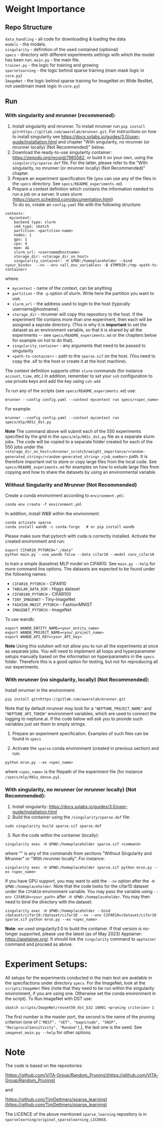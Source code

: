 # Weight Importance


## Repo Structure

`data_handling` - all code for downloading & loading the data  
`models` - the models.  
`singularity` - definition of the used contained (optional)  
`specs` - directory with different experiments settings with which the model has been run. 
`main.py` - the main file.  
`trainer.py` - the logic for training and growing    
`sparselearning` - the logic behind sparse training (main mask logic in `core.py`)  
`ImageNet` - the logic behind sparse training for ImageNet on Wide ResNet, not used(main mask logic in `core.py`)  

## Run


### With singularity and mrunner (recommened):

1. Install singularity and mrunner. To install mrunner run `pip install git+https://gitlab.com/awarelab/mrunner.git`. For instructions on how to install singularity see https://docs.sylabs.io/guides/3.0/user-guide/installation.html and chapter "With singularity, no mrunner (or mrunner locally) (Not Recommended)" below. 
2. Download the ready-to-use singularity container: https://zenodo.org/record/7965582, or build it on your own, using the `singularity/sparse.def` file. For the latter, please refer to the "With singularity, no mrunner (or mrunner locally) (Not Recommended)" chapter. 
3. Prepare an experiment specification file (you can use any of the files in the `specs` directory. See `specs/README_experiments.md`)     
4. Prepare a context definition which contains the information needed to run a job on a server. It uses slurm (https://slurm.schedmd.com/documentation.html)    
To do so, create an `config.yaml` file with the following structure:
```
contexts:
  mycontext:
    backend_type: slurm
    cmd_type: sbatch
    partition: <partition-name>
    nodes: 1
    gpu: 1
    cpu: 4
    mem: 4G
    slurm_url: <username@hostname>
    storage_dir: <storage_dir_on_host>
    singularity_container: -H $PWD:/homeplaceholder --bind <your_binds>  --nv --env <all_env_variables> -B $TMPDIR:/tmp <path-to-container>

```
where:
- `mycontext` - name of the context, can be anything   
- `partition` - the `-p` option of slurm. Write here the partition you want to use.   
- `slurm_url` - the address used to login to the host (typically username@hostname).  
- `storage_dir` - mrunner will copy this repository to the host. If the experiment file contains more than one experiment, then each will be assigned a seprate directory. (This is why it is **important** to set the dataset as an environment variable, so that it is shared by all the experiments -- see `specs/README_experiments.md` or the chapters below for example on hot to do that). 
- `singularity_container` - any arguments that need to be passed to singularity 
- `<path-to-container>` - path to the `sparse.sif` on the host. (You need to copy the .sif to the host or create it at the host machine).

The context definition supports other `slurm` commands (for instance `account`, `time`, etc.)
In addition, remember to set your `ssh` configuration to use private keys and add the key using `ssh-add` 

To run any of the scripts (see `specs/README_experiments.md`) use:

```
mrunner --config config.yaml --context mycontext run specs/<spec_name>
```

For example:

```
mrunner --config config.yaml --context mycontext run specs/mlp/001c_dst.py 
```

**Note** The command above will submit each of the 550 experiments specified by the grid in the `specs/mlp/001c_dst.py` file as a separate slurm jobs. The code will be copied to a separate folder created for each of the 550 jobs under the  `<storage_dir_on_host>/mrunner_scratch/weight_importance/<random-generated_string>/<random-generated_string>_<job_number>` path. It is therefore important not to store or copy large files from the local code. See `specs/README_experiments.md` for examples on how to exlude large files from copying and how to share the datasets by using an environmental variable. 

### Without Singularity and Mrunner (Not Recommended)

Create a conda environment according to `environment.yml`:
```
conda env create -f environment.yml
```
In addition, install W&B within the environment:
```
conda activate sparse
conda install wandb -c conda-forge   # or pip install wandb
```

Please make sure that pytorch with cuda is correctly installed. 
Activate the created  environment and run:
```
export CIFAR10_PYTORCH="./data"
python main.py --use_wandb false --data cifar10 --model conv_cifar10
```
to train a simple (baseline) MLP model on CIFAR10. See `main.py --help`  for more command line options. 
The datasets are expected to be found under the following names:
- `CIFAR10_PYTORCH` - CIFAR10
- `TABULAR_DATA_DIR` - Higgs dataset
- `CIFAR100_PYTORCH` - CIFAR100
- `TINY_IMAGENET` - Tiny-ImageNet
- `FASHION_MNIST_PYTORCH` - FashionMNIST
- `IMAGENET_PYTORCH` - ImageNet

To use wandb:
```
export WANDB_ENTITY_NAME=<your_entity_name>
export WANDB_PROJECT_NAME=<your_project_name>
export WANDB_API_KEY=<your_API_key>
```
**Note** Using this solution will not allow you to run all the experiments at once as separate jobs. You will need to implement all loops and hyperparameter setups manually based on the information on hyperparametrs in the `specs` folder. Therefore this is a good option for testing, but not for reproducing all our experiments. 


### With mrunner (no singularity, locally) (Not Recommended):

Install mrunner in the environment:

```
pip install git+https://gitlab.com/awarelab/mrunner.git
```

Note that by default mrunner may look for a `"NEPTUNE_PROJECT_NAME"` and `"NEPTUNE_API_TOKEN"` environment variables, which are used to connect the logging to neptune.ai. 
If the code below will ask you to provide such variables just set them to empty strings. 

1. Prepare an experiment specification. Examples of such files can be found in `specs`

2.  Activate the `sparse` conda environment (created in previous section) and run:

```
python mrun.py --ex <spec_name>
```


where `<spec_name>` is the filepath of the experiment file (for instance `/specs/mlp/001a_dense.py`).

### With singularity, no mrunner (or mrunner locally) (Not Recommended):

1. Install singularity: https://docs.sylabs.io/guides/3.0/user-guide/installation.html
2. Build the container using the `/singularity/sparse.def` file: 
``` 
sudo singularity build sparse.sif sparse.def
```
3. Run the code within the container (locally):

```
singularity exec -H $PWD:/homeplaceholder sparse.sif <command>
```

where "<command>" is any of the commands from sections "Without Singularity and Mrunner" or "With mrunner locally". For instance:
```
singularity exec -H $PWD:/homeplaceholder sparse.sif python mrun.py --ex <spec_name>
```

If you have GPU support, you may want to add the `--nv` option after the `-H $PWD:/homeplaceholder`. Note that the code looks for the
cifar10 dataset under the `CIFAR10` environment variable. You may pass the variable using 
`--env CIFAR10=<your_path>` after `-H $PWD:/homeplaceholder`. You may then need to bind the directory with the dataset:

```
singularity exec -H $PWD:/homeplaceholder --bind /dataset/cifar10:/dataset/cifar10 --nv --env CIFAR10=/dataset/cifar10 sparse.sif python mrun.py --ex <spec_name>
```

**Note**: we used singularity3.0 to build the container. If that version is no-longer supported, please use the latest (as of May 2023) Apptainer: https://apptainer.org/. It should link the `singularity` command to `apptainer` command and proceed as above. 


# Experiment Setups:

All setups for the experiments conducted in the main text are available in the specifactions under directory `specs`.
For the ImageNet, look at the `scripts/ImageNet` files (note that they need to be run within the singularity environment, if you are using one. Otherwise set the conda environment in the script).
To Run ImageNet with DST use:
```
sbatch scripts/ImageNet/resnet50_dst_b32 10001 <pruning criterion> 1
```
The first number is the master port, the second is the name of the pruning criterion (one of `["MEST", "SET", "magnitude", "SNIP", "ReciprocalSensitivity", "Random"]`,), the last one is the seed. See `imagenet_main.py --help` for other options. 


# Note

The code is based on the repositories:

[https://github.com/VITA-Group/Random_Pruning](https://github.com/VITA-Group/Random_Pruning)

and

[https://github.com/TimDettmers/sparse_learning](https://github.com/TimDettmers/sparse_learning)

The LICENCE of the above mentioned `sparse_learning` repository is in `sparselearning/original_sparselearning_LICENSE`.





